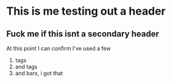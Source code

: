 <h1>This is me testing out a header</h1>
<h2>Fuck me if this isnt a secondary header</h2>
<p> At this point I can confirm I've used a few
 <ol>
 <li>tags</li>
 <li>and tags</li>
 <li>and bars, i got that</li>
 </ol>
 
